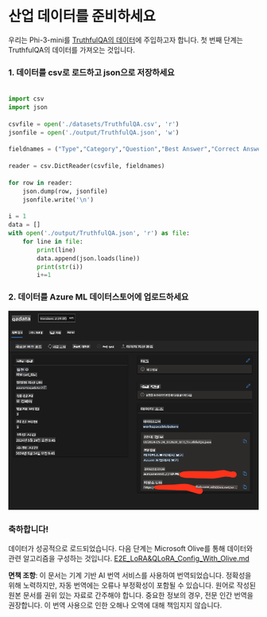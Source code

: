 # **산업 데이터를 준비하세요**

우리는 Phi-3-mini를 [TruthfulQA의 데이터](https://github.com/sylinrl/TruthfulQA/blob/main/TruthfulQA.csv)에 주입하고자 합니다. 첫 번째 단계는 TruthfulQA의 데이터를 가져오는 것입니다.

### **1. 데이터를 csv로 로드하고 json으로 저장하세요**

```python

import csv
import json

csvfile = open('./datasets/TruthfulQA.csv', 'r')
jsonfile = open('./output/TruthfulQA.json', 'w')

fieldnames = ("Type","Category","Question","Best Answer","Correct Answers","Incorrect Answers","Source")

reader = csv.DictReader(csvfile, fieldnames)

for row in reader:
    json.dump(row, jsonfile)
    jsonfile.write('\n')

i = 1
data = []
with open('./output/TruthfulQA.json', 'r') as file:
    for line in file:
        print(line)
        data.append(json.loads(line))
        print(str(i))
        i+=1


```

### **2. 데이터를 Azure ML 데이터스토어에 업로드하세요**

![amldata](../../../../translated_images/azureml_data.0f744f2ec5ea3cac9cbaa3cf7051235bb5b575de80e40a97619ae6f86d696c8f.ko.png)

### **축하합니다!**

데이터가 성공적으로 로드되었습니다. 다음 단계는 Microsoft Olive를 통해 데이터와 관련 알고리즘을 구성하는 것입니다. [E2E_LoRA&QLoRA_Config_With_Olive.md](./E2E_LoRA&QLoRA_Config_With_Olive.md)

**면책 조항**:
이 문서는 기계 기반 AI 번역 서비스를 사용하여 번역되었습니다. 정확성을 위해 노력하지만, 자동 번역에는 오류나 부정확성이 포함될 수 있습니다. 원어로 작성된 원본 문서를 권위 있는 자료로 간주해야 합니다. 중요한 정보의 경우, 전문 인간 번역을 권장합니다. 이 번역 사용으로 인한 오해나 오역에 대해 책임지지 않습니다.